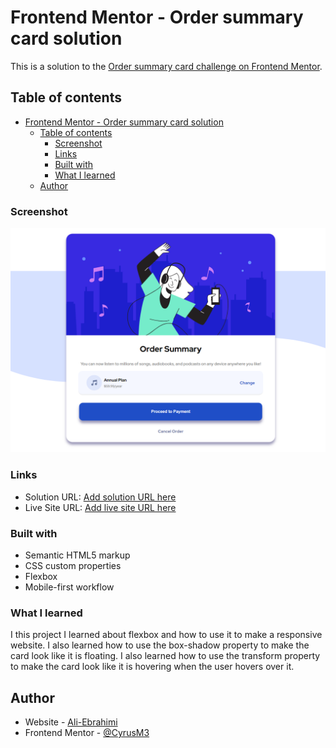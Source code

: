 # Frontend Mentor - Order summary card solution

This is a solution to the [Order summary card challenge on Frontend Mentor](https://www.frontendmentor.io/challenges/order-summary-component-QlPmajDUj).

## Table of contents

- [Frontend Mentor - Order summary card solution](#frontend-mentor---order-summary-card-solution)
  - [Table of contents](#table-of-contents)
    - [Screenshot](#screenshot)
    - [Links](#links)
    - [Built with](#built-with)
    - [What I learned](#what-i-learned)
  - [Author](#author)

### Screenshot

![Alt text](image.png)

### Links

- Solution URL: [Add solution URL here](https://github.com/CyrusM3/order-summary-component-main/tree/main#the-challenge)
- Live Site URL: [Add live site URL here](https://order-summary-flexbox.netlify.app/)

### Built with

- Semantic HTML5 markup
- CSS custom properties
- Flexbox
- Mobile-first workflow

### What I learned

I this project I learned about flexbox and how to use it to make a responsive website. I also learned how to use the box-shadow property to make the card look like it is floating. I also learned how to use the transform property to make the card look like it is hovering when the user hovers over it.

## Author

- Website - [Ali-Ebrahimi](https://www.aliebrahimi.dev/)
- Frontend Mentor - [@CyrusM3](https://www.frontendmentor.io/profile/CyrusM3)
